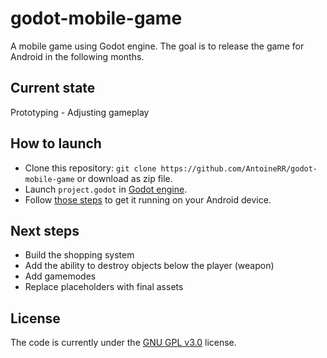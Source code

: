# godot-mobile-game
A mobile game using Godot engine.
The goal is to release the game for Android in the following months.

## Current state
Prototyping - Adjusting gameplay

## How to launch
- Clone this repository: `git clone https://github.com/AntoineRR/godot-mobile-game` or download as zip file.
- Launch `project.godot` in [Godot engine](https://godotengine.org/).
- Follow [those steps](https://docs.godotengine.org/en/stable/getting_started/workflow/export/exporting_for_android.html) to get it running on your Android device.

## Next steps
* Build the shopping system
* Add the ability to destroy objects below the player (weapon)
* Add gamemodes
* Replace placeholders with final assets

## License
The code is currently under the [GNU GPL v3.0](LICENSE) license.
